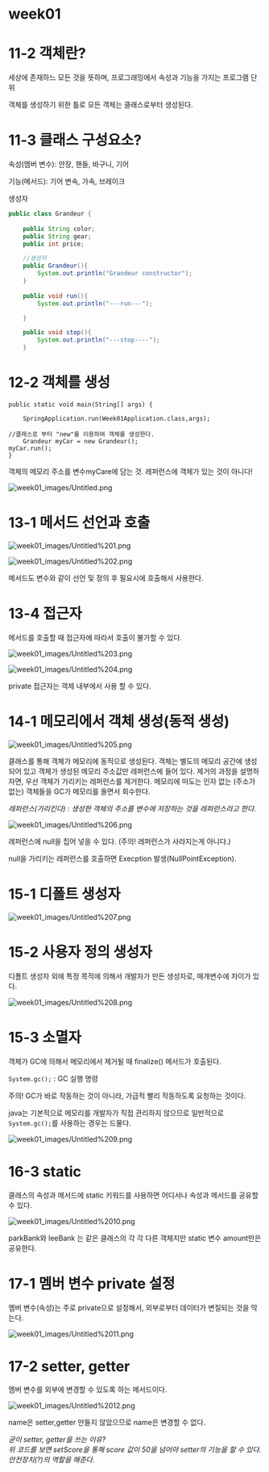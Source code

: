 # week01

# 11-2 객체란?

세상에 존재하느 모든 것을 뜻하며, 프로그래밍에서 속성과 기능을 가지는 프로그램 단위 

객체를 생성하기 위한 틀로 모든 객체는 클래스로부터 생성된다.

# 11-3 클래스 구성요소?

속성(멤버 변수): 안장, 핸들, 바구니, 기어 

기능(메서드): 기어 변속, 가속, 브레이크

생성자

```java
public class Grandeur {
    
    public String color;
    public String gear;
    public int price;

    //생성자
    public Grandeur(){
        System.out.println("Grandeur constructor");
    }
	
    public void run(){
        System.out.println("---run---");

    }

    public void stop(){
        System.out.println("---stop----");
    }
```

# 12-2  객체를 생성

```
public static void main(String[] args) {

    SpringApplication.run(Week01Application.class,args);

//클래스로 부터 "new"를 이용하여 객체를 생성한다.
    Grandeur myCar = new Grandeur();
myCar.run();
}
```

객체의 메모리 주소를 변수myCare에 담는 것. 레퍼런스에 객체가 있는 것이 아니다!

![week01_images/Untitled.png](week01_images/Untitled.png)

# 13-1 메서드 선언과 호출

![week01_images/Untitled%201.png](week01_images/Untitled%201.png)

![week01_images/Untitled%202.png](week01_images/Untitled%202.png)

메서드도 변수와 같이 선언 및 정의 후 필요시에 호출해서 사용한다. 

# 13-4 접근자

메서드를 호출할 때 접근자에 따라서 호출이 불가할 수 있다.

![week01_images/Untitled%203.png](week01_images/Untitled%203.png)

![week01_images/Untitled%204.png](week01_images/Untitled%204.png)

private  접근자는 객체 내부에서 사용 할 수 있다. 

# 14-1 메모리에서 객체 생성(동적 생성)

![week01_images/Untitled%205.png](week01_images/Untitled%205.png)

클래스를 통해 객체가 메모리에 동적으로 생성된다. 객체는 별도의 메모리 공간에 생성되어 있고 객체가 생성된 메모리 주소값만 레퍼런스에 들어 있다. 
제거의 과정을 설명하자면, 우선 객체가 가리키는 레퍼런스를 제거한다.  메모리에 떠도는 인자 없는 (주소가 없는) 객체들을 GC가 메모리를 돌면서 회수한다. 

*레퍼런스(가리킨다) : 생성한 객체의 주소를 변수에 저장하는 것을 레퍼런스라고 한다.* 

![week01_images/Untitled%206.png](week01_images/Untitled%206.png)

레퍼런스에 null을 집어 넣을 수 있다. (주의! 레퍼런스가 사라지는게 아니다.)

null을 가리키는 레퍼런스를 호출하면 Execption 발생(NullPointException).

# 15-1 디폴트 생성자

![week01_images/Untitled%207.png](week01_images/Untitled%207.png)

# 15-2 사용자 정의 생성자 

디폴트 생성자 외에 특정 목적에 의해서 개발자가 만든 생성자로, 매개변수에 차이가 있다. 

![week01_images/Untitled%208.png](week01_images/Untitled%208.png)

# 15-3 소멸자

객체가 GC에 의해서 메모리에서 제거될 때 finalize() 메서드가 호출된다. 

`System.gc();` : GC 실행 명령 

주의! GC가 바로 작동하는 것이 아니라, 가급적 빨리 작동하도록 요청하는 것이다. 

java는 기본적으로 메모리를 개발자가 직접 관리하지 않으므로 일반적으로 `System.gc();`를 사용하는 경우는 드물다.

![week01_images/Untitled%209.png](week01_images/Untitled%209.png)

# 16-3 static

클래스의 속성과 메서드에 static 키워드를 사용하면 어디서나 속성과 메서드를 공유할 수 있다.

 

![week01_images/Untitled%2010.png](week01_images/Untitled%2010.png)

parkBank와 leeBank 는 같은 클래스의 각 각 다른 객체지만 static 변수 amount만은 공유한다.  

# 17-1 멤버 변수 private 설정

멤버 변수(속성)는 주로 private으로 설정해서, 외부로부터 데이터가 변질되는 것을 막는다.

![week01_images/Untitled%2011.png](week01_images/Untitled%2011.png)

# 17-2 setter, getter

멤버 변수를 외부에 변경할 수 있도록 하는 메서드이다.

![week01_images/Untitled%2012.png](week01_images/Untitled%2012.png)

 name은 setter,getter 만들지 않았으므로 name은 변경할 수 없다.

*굳이 setter, getter을 쓰는 이유?*  
*위 코드를 보면 setScore을 통해 score 값이 50을 넘어야 setter의 기능을 할 수 있다. 안전장치(?)의 역할을 해준다.*
